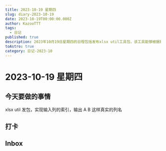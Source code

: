 ```yaml
---
title: 2023-10-19 星期四
slug: diary-2023-10-19
date: 2023-10-19T00:00:00.000Z
author: KazooTTT
tags:
  - 日记
published: true
description: 2023年10月19日星期四的日程包括发布xlsx util工具包，该工具能够根据输入的列索引返回如A、B等实际列名。此外，还包括打卡和处理inbox事项。
toAstro: true
category: 日记-2023-10
---
```


# 2023-10-19 星期四

<!-- start of weread -->
<!-- end of weread -->

## 今天要做的事情

xlsx util 发包，实现输入列的索引，输出 A B 这样真实的列名

## 打卡

## Inbox
